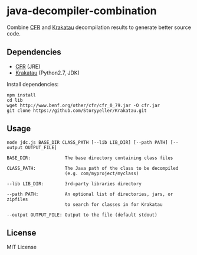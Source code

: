 java-decompiler-combination
===========================

Combine [CFR](www.benf.org/other/cfr/) and [Krakatau](https://github.com/Storyyeller/Krakatau) decompilation results to generate better source code.

## Dependencies

- [CFR](www.benf.org/other/cfr/) (JRE)
- [Krakatau](https://github.com/Storyyeller/Krakatau/) (Python2.7, JDK)

Install dependencies:

```
npm install
cd lib
wget http://www.benf.org/other/cfr/cfr_0_79.jar -O cfr.jar
git clone https://github.com/Storyyeller/Krakatau.git
```

## Usage

```
node jdc.js BASE_DIR CLASS_PATH [--lib LIB_DIR] [--path PATH] [--output OUTPUT_FILE]

BASE_DIR:             The base directory containing class files

CLASS_PATH:           The Java path of the class to be decompiled
                      (e.g. com/myproject/myclass)

--lib LIB_DIR:        3rd-party libraries directory

--path PATH:          An optional list of directories, jars, or zipfiles
                      to search for classes in for Krakatau

--output OUTPUT_FILE: Output to the file (default stdout)
```

## License

MIT License